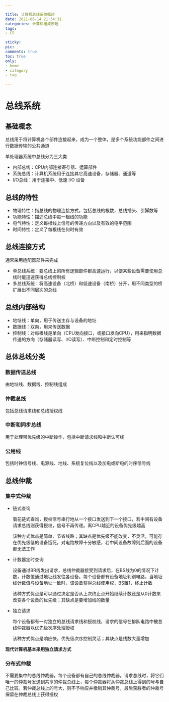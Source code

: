 ```yaml
---

title: 计算机总线系统概述
date: 2021-06-14 21:34:31
categories: 计算机组成原理
tags:
- CS

sticky: 
pic:
comments: true
toc: true
only:
- home
- category
- tag

---
```

# 总线系统

## 基础概念

总线用于将计算机各个部件连接起来，成为一个整体，是多个系统功能部件之间进行数据传输的公共通道

单处理器系统中总线分为三大类

* 内部总线：CPU内部连接寄存器、运算部件
* 系统总线：计算机系统用于连接其它高速设备，存储器、通道等
* I/O总线：用于连接中、低速 I/O 设备

## 总线的特性

* 物理特性：指总线的物理连接方式，包括总线的根数，总线插头、引脚数等
* 功能特性：描述总线中每一根线的功能
* 电气特性：定义每根线上信号的传递方向以及有效的电平范围
* 时间特性：定义了每根线在何时有效

## 总线连接方式

通常采用适配器部件来完成

* 单总线系统：要总线上的所有逻辑部件都高速运行，以便某些设备需要使用总线时能迅速获得总线控制权
* 多总线系统：将高速设备（北桥）和低速设备（南桥）分开，用不同类型的桥扩展出不同层次的总线

## 总线内部结构

* 地址线：单向，用于传送主存与设备的地址
* 数据线：双向，用来传送数据
* 控制线：对每根线是单向（CPU发向接口，或接口发向CPU），用来指明数据传送的方向（存储器读写、I/O读写）、中断控制和定时控制等

## 总体总线分类

### 数据传送总线

由地址线、数据线、控制线组成

### 仲裁总线

包括总线请求线和总线授权线

### 中断和同步总线

用于处理带优先级的中断操作，包括中断请求线和中断认可线

### 公用线

包括时钟信号线、电源线、地线、系统复位线以及加电或断电的时序信号线

## 总线仲裁

### 集中式仲裁

* 链式查询

  菊花链式查询，授权信号串行地从一个接口发送到下一个接口，若中间有设备请求总线则获得授权，信号不再传递。离CPU越近的设备优先级越高

  该种方式优点是简单、节省线路；其缺点是优先级不能改变，不灵活，可能存在优先级低的设备饿死，对电路故障十分敏感，若中间设备故障则后面的设备都无法工作

* 计数器定时查询

  设备通过BR线发出请求，总线仲裁器接受到请求后，在BS线为0的情况下计数，计数值通过地址线发往各设备。每个设备都有设备地址判别电路，当地址线计数值与设备地址一致时，该设备获得总线使用权，BS置1，终止计数

  该种方式优点是可以通过决定是否从上次终止点开始继续计数还是从0计数来改变各个设备的优先级；其缺点是要增加线的数量

* 独立请求

  每个设备都有一对独立的总线请求线和授权线，请求的信号在排队电路中被总线仲裁器以优先级次序处理授权

  该种方式优点是响应快，优先级次序控制灵活；其缺点是线数大量增加

**现代计算机基本采用独立请求方式**

### 分布式仲裁

不需要集中的总线仲裁器，每个设备都有自己的总线仲裁器。请求总线时，将它们唯一的仲裁号发送到共享的仲裁总线上，每个仲裁器将从仲裁总线上得到的号与自己比较。若仲裁总线上的号大，则不予响应并撤销其仲裁号，最后获胜者的仲裁号保留在仲裁总线上获得授权
